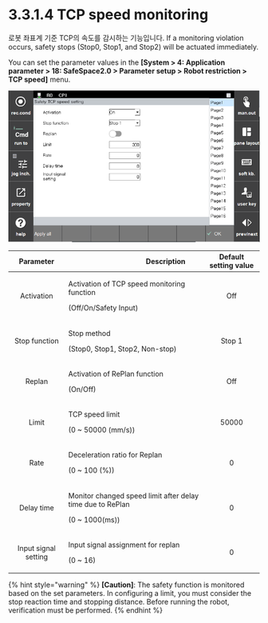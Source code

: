 ﻿# 3.3.1.4 TCP speed monitoring

로봇 좌표계 기준 TCP의 속도를 감시하는 기능입니다. If a monitoring violation occurs, safety stops (Stop0, Stop1, and Stop2) will be actuated immediately.

You can set the parameter values in the **\[System > 4: Application parameter > 18: SafeSpace2.0 > Parameter setup > Robot restriction > TCP speed]** menu.

![Window for setting TCP speed parameters](<../../../_assets/tcp_speed_param.png>)

| **Parameter** | 　　　　　　　　　**Description**                                                  |  **Default setting value** |
| :------: | ---------------------------------------------------------------- | :---------: |
| Activation | <p>Activation of TCP speed monitoring function</p><p>(Off/On/Safety Input)</p> |   Off  |
| Stop function |   <p>Stop method</p><p>(Stop0, Stop1, Stop2, Non-stop)</p>  | Stop 1 |
| Replan |   <p>Activation of RePlan function</p><p>(On/Off)</p>  |  Off |
| Limit |   <p>TCP speed limit</p><p>(0 ~ 50000 (mm/s))</p>  | 50000 |
| Rate |   <p>Deceleration ratio for Replan</p><p>(0 ~ 100 (%))</p>  | 0 |
| Delay time |   <p>Monitor changed speed limit after delay time due to RePlan</p><p>(0 ~ 1000(ms))</p>  | 0 |
| Input signal setting |   <p> Input signal assignment for replan</p><p>(0 ~ 16)</p>  |  0 |

{% hint style="warning" %}
**\[Caution]**: The safety function is monitored based on the set parameters. In configuring a limit, you must consider the stop reaction time and stopping distance. Before running the robot, verification must be performed.
{% endhint %}
 